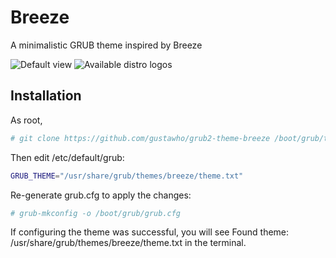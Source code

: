 # Breeze
A minimalistic GRUB theme inspired by Breeze

![Default view](http://opendesktop.org/CONTENT/content-pre1/171217-1.png)
![Available distro logos](http://opendesktop.org/CONTENT/content-pre2/171217-2.png)

## Installation
As root, 
```bash
# git clone https://github.com/gustawho/grub2-theme-breeze /boot/grub/themes/breeze
```

Then edit /etc/default/grub:
```bash
GRUB_THEME="/usr/share/grub/themes/breeze/theme.txt"
```

Re-generate grub.cfg to apply the changes:
```bash
# grub-mkconfig -o /boot/grub/grub.cfg
```

If configuring the theme was successful, you will see Found theme: /usr/share/grub/themes/breeze/theme.txt in the terminal.
